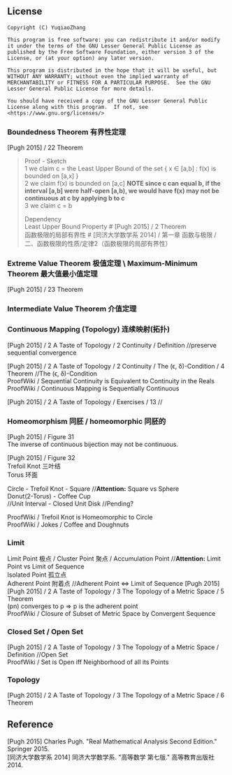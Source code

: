 ## License  
```  
Copyright (C) YuqiaoZhang

This program is free software: you can redistribute it and/or modify it under the terms of the GNU Lesser General Public License as published by the Free Software Foundation, either version 3 of the License, or (at your option) any later version.

This program is distributed in the hope that it will be useful, but WITHOUT ANY WARRANTY; without even the implied warranty of MERCHANTABILITY or FITNESS FOR A PARTICULAR PURPOSE.  See the GNU Lesser General Public License for more details.

You should have received a copy of the GNU Lesser General Public License along with this program.  If not, see <https://www.gnu.org/licenses/>
```  

### Boundedness Theorem 有界性定理  
\[Pugh 2015\] / 22 Theorem  
  
> Proof - Sketch  
> 1 we claim c = the Least Upper Bound of the set { x ∈ \[a,b\] : f(x) is bounded on \[a,x\] }  
> 2 we claim f(x) is bounded on \[a,c\] **NOTE since c can equal b, if the interval \[a,b\] were half-open \[a,b), we would have f(x) may not be continuous at c by applying b to c**  
> 3 we claim c = b  
>  
> Dependency  
> Least Upper Bound Property \# \[Pugh 2015\] / 2 Theorem  
> 函数极限的局部有界性 \# \[同济大学数学系 2014\] / 第一章 函数与极限 / 二、函数极限的性质/定律2（函数极限的局部有界性）  
>  

### Extreme Value Theorem 极值定理 \\ Maximum-Minimum Theorem 最大值最小值定理  
\[Pugh 2015\] / 23 Theorem  


### Intermediate Value Theorem 介值定理  


### Continuous Mapping (Topology) 连续映射(拓扑)  
\[Pugh 2015\] / 2 A Taste of Topology / 2 Continuity / Definition  //preserve sequential convergence  

\[Pugh 2015\] / 2 A Taste of Topology / 2 Continuity / The (ϵ, δ)-Condition / 4 Theorem  //The (ϵ, δ)-Condition  
ProofWiki / Sequential Continuity is Equivalent to Continuity in the Reals  
ProofWiki / Continuous Mapping is Sequentially Continuous  

\[Pugh 2015\] / 2 A Taste of Topology / Exercises / 13  //

### Homeomorphism 同胚 / homeomorphic 同胚的  
\[Pugh 2015\] / Figure 31  
The inverse of continuous bijection may not be continuous.  
  
\[Pugh 2015\] / Figure 32  
Trefoil Knot 三叶结  
Torus 环面  

Circle - Trefoil Knot - Square //**Attention:** Square vs Sphere  
Donut(2-Torus) - Coffee Cup  
//Unit Interval - Closed Unit Disk //Pending?  

ProofWiki / Trefoil Knot is Homeomorphic to Circle  
ProofWiki / Jokes / Coffee and Doughnuts  

### Limit  
Limit Point 极点 / Cluster Point 聚点 / Accumulation Point //**Attention:** Limit Point vs Limit of Sequence  
Isolated Point 孤立点  
Adherent Point 附着点 //Adherent Point ⇔ Limit of Sequence \[Pugh 2015\]  
\[Pugh 2015\] / 2 A Taste of Topology / 3 The Topology of a Metric Space / 5 Theorem  
(pn) converges to p ⇒ p is the adherent point  
ProofWiki / Closure of Subset of Metric Space by Convergent Sequence  

### Closed Set / Open Set 
\[Pugh 2015\] / 2 A Taste of Topology / 3 The Topology of a Metric Space / Definition //Open Set  
ProofWiki / Set is Open iff Neighborhood of all its Points  

### Topology
\[Pugh 2015\] / 2 A Taste of Topology / 3 The Topology of a Metric Space / 6 Theorem  


## Reference  
\[Pugh 2015\] Charles Pugh. "Real Mathematical Analysis Second Edition." Springer 2015.  
\[同济大学数学系 2014\] 同济大学数学系. "高等数学 第七版." 高等教育出版社 2014.   
